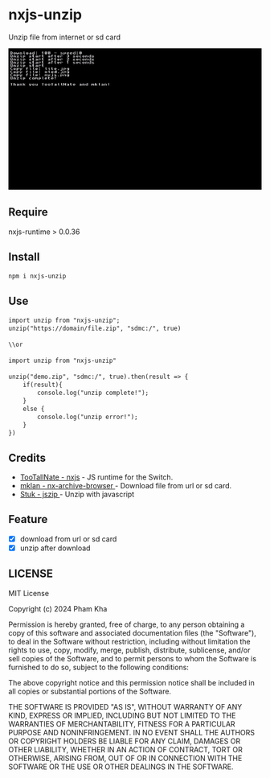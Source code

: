 # nxjs-unzip

Unzip file from internet or sd card

<img src="https://github.com/PhamMinhKha/nxjs-unzip/raw/master/screenshot.jpg" width="800" />

## Require
nxjs-runtime > 0.0.36

## Install

```
npm i nxjs-unzip
```

## Use

```
import unzip from "nxjs-unzip";
unzip("https://domain/file.zip", "sdmc:/", true)

\\or

import unzip from "nxjs-unzip"

unzip("demo.zip", "sdmc:/", true).then(result => {
    if(result){
        console.log("unzip complete!");
    }
    else {
        console.log("unzip error!");
    }
})
```

## Credits

- [TooTallNate - nxjs](https://github.com/TooTallNate/nx.js) - JS runtime for the Switch.
- [mklan - nx-archive-browser ](https://github.com/mklan/nx-archive-browser) - Download file from url or sd card.
- [Stuk - jszip ](https://github.com/Stuk/jszip) - Unzip with javascript

## Feature

- [x] download from url or sd card
- [x] unzip after download

## LICENSE

MIT License

Copyright (c) 2024 Pham Kha

Permission is hereby granted, free of charge, to any person obtaining a copy
of this software and associated documentation files (the "Software"), to deal
in the Software without restriction, including without limitation the rights
to use, copy, modify, merge, publish, distribute, sublicense, and/or sell
copies of the Software, and to permit persons to whom the Software is
furnished to do so, subject to the following conditions:

The above copyright notice and this permission notice shall be included in all
copies or substantial portions of the Software.

THE SOFTWARE IS PROVIDED "AS IS", WITHOUT WARRANTY OF ANY KIND, EXPRESS OR
IMPLIED, INCLUDING BUT NOT LIMITED TO THE WARRANTIES OF MERCHANTABILITY,
FITNESS FOR A PARTICULAR PURPOSE AND NONINFRINGEMENT. IN NO EVENT SHALL THE
AUTHORS OR COPYRIGHT HOLDERS BE LIABLE FOR ANY CLAIM, DAMAGES OR OTHER
LIABILITY, WHETHER IN AN ACTION OF CONTRACT, TORT OR OTHERWISE, ARISING FROM,
OUT OF OR IN CONNECTION WITH THE SOFTWARE OR THE USE OR OTHER DEALINGS IN THE
SOFTWARE.
